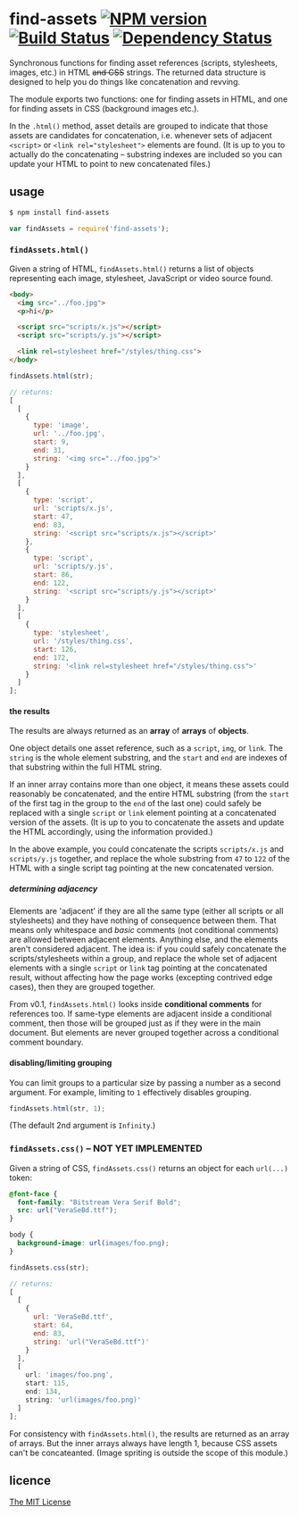 # find-assets [![NPM version][npm-image]][npm-url] [![Build Status][travis-image]][travis-url] [![Dependency Status][depstat-image]][depstat-url]

Synchronous functions for finding asset references (scripts, stylesheets, images, etc.) in HTML ~~and CSS~~ strings. The returned data structure is designed to help you do things like concatenation and revving.

The module exports two functions: one for finding assets in HTML, and one for finding assets in CSS (background images etc.).

In the `.html()` method, asset details are grouped to indicate that those assets are candidates for concatenation, i.e. whenever sets of adjacent `<script>` or `<link rel="stylesheet">` elements are found. (It is up to you to actually do the concatenating – substring indexes are included so you can update your HTML to point to new concatenated files.)


## usage

```sh
$ npm install find-assets
```

```js
var findAssets = require('find-assets');
```


### `findAssets.html()`

Given a string of HTML, `findAssets.html()` returns a list of objects representing each image, stylesheet, JavaScript or video source found.

```html
<body>
  <img src="../foo.jpg">
  <p>hi</p>

  <script src="scripts/x.js"></script>
  <script src="scripts/y.js"></script>

  <link rel=stylesheet href="/styles/thing.css">
</body>
```

```js
findAssets.html(str);

// returns:
[
  [
    {
      type: 'image',
      url: '../foo.jpg',
      start: 9,
      end: 31,
      string: '<img src="../foo.jpg">'
    }
  ],
  [
    {
      type: 'script',
      url: 'scripts/x.js',
      start: 47,
      end: 83,
      string: '<script src="scripts/x.js"></script>'
    },
    {
      type: 'script',
      url: 'scripts/y.js',
      start: 86,
      end: 122,
      string: '<script src="scripts/y.js"></script>'
    }
  ],
  [
    {
      type: 'stylesheet',
      url: '/styles/thing.css',
      start: 126,
      end: 172,
      string: '<link rel=stylesheet href="/styles/thing.css">'
    }
  ]
];
```


#### the results

The results are always returned as an **array** of **arrays** of **objects**.

One object details one asset reference, such as a `script`, `img`, or `link`. The `string` is the whole element substring, and the `start` and `end` are indexes of that substring within the full HTML string.

If an inner array contains more than one object, it means these assets could reasonably be concatenated, and the entire HTML substring (from the `start` of the first tag in the group to the `end` of the last one) could safely be replaced with a single `script` or `link` element pointing at a concatenated version of the assets. (It is up to you to concatenate the assets and update the HTML accordingly, using the information provided.)

In the above example, you could concatenate the scripts `scripts/x.js` and `scripts/y.js` together, and replace the whole substring from `47` to `122` of the HTML with a single script tag pointing at the new concatenated version.


##### determining adjacency

Elements are 'adjacent' if they are all the same type (either all scripts or all stylesheets) and they have nothing of consequence between them. That means only whitespace and *basic* comments (not conditional comments) are allowed between adjacent elements. Anything else, and the elements aren't considered adjacent. The idea is: if you could safely concatenate the scripts/stylesheets within a group, and replace the whole set of adjacent elements with a single `script` or `link` tag pointing at the concatenated result, without affecting how the page works (excepting contrived edge cases), then they are grouped together.

From v0.1, `findAssets.html()` looks inside **conditional comments** for references too. If same-type elements are adjacent inside a conditional comment, then those will be grouped just as if they were in the main document. But elements are never grouped together across a conditional comment boundary.

#### disabling/limiting grouping

You can limit groups to a particular size by passing a number as a second argument. For example, limiting to `1` effectively disables grouping.

```js
findAssets.html(str, 1);
```

(The default 2nd argument is `Infinity`.)


### `findAssets.css()` – NOT YET IMPLEMENTED

Given a string of CSS, `findAssets.css()` returns an object for each `url(...)` token:

```css
@font-face {
  font-family: "Bitstream Vera Serif Bold";
  src: url("VeraSeBd.ttf");
}

body {
  background-image: url(images/foo.png);
}
```

```js
findAssets.css(str);

// returns:
[
  [
    {
      url: 'VeraSeBd.ttf',
      start: 64,
      end: 83,
      string: 'url("VeraSeBd.ttf")'
    }
  ],
  [
    url: 'images/foo.png',
    start: 115,
    end: 134,
    string: 'url(images/foo.png)'
  ]
];
```

For consistency with `findAssets.html()`, the results are returned as an array of arrays. But the inner arrays always have length 1, because CSS assets can't be concateanted. (Image spriting is outside the scope of this module.)


## licence

[The MIT License](http://opensource.org/licenses/MIT)


<!-- badge URLs -->
[npm-url]: https://npmjs.org/package/find-assets
[npm-image]: https://img.shields.io/npm/v/find-assets.svg?style=flat-square

[travis-url]: http://travis-ci.org/callumlocke/find-assets
[travis-image]: https://img.shields.io/travis/callumlocke/find-assets.svg?style=flat-square

[depstat-url]: https://david-dm.org/callumlocke/find-assets
[depstat-image]: https://img.shields.io/david/callumlocke/find-assets.svg?style=flat-square
